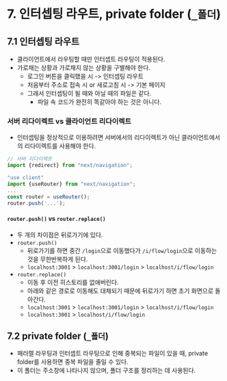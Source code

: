 # 7. 인터셉팅 라우트, private folder (`_폴더`)
## 7.1 인터셉팅 라우트
- 클라이언트에서 라우팅할 때만 인터셉트 라우팅이 적용된다.
- 가로채는 상황과 가로채지 않는 상황을 구별해야 한다.
	- 로그인 버튼을 클릭했을 시 -> 인터셉팅 라우트
	- 처음부터 주소로 접속 시 or 새로고침 시 -> 기본 페이지
	- 그래서 인터셉팅이 될 때와 아닐 때의 파일은 같다.
		- 파일 속 코드가 완전히 똑같아야 하는 것은 아니다.

### 서버 리다이렉트 vs 클라이언트 리다이렉트
- 인터셉팅을 정상적으로 이용하려면 서버에서의 리다이렉트가 아닌 클라이언트에서의 리다이렉트를 사용해야 한다.
```typescript
// 서버 리다이렉트
import {redirect} from "next/navigation";

"use client"
import {useRouter} from "next/navigation";
...
const router = useRouter();
router.push('...');
```

#### `router.push()` vs `router.replace()`
- 두 개의 차이점은 뒤로가기에 있다.
- `router.push()`
	- 뒤로가기를 하면 중간 `/login`으로 이동했다가 `/i/flow/login`으로 이동하는 것을 무한반복하게 된다.
	- `localhost:3001` > `localhost:3001/login` > `localhost/i/flow/login`
- `router.replace()`
	- 이동 후 이전 히스토리를 없애버린다.
	- 아래와 같은 경로로 이동해도 대체되기 때문에 뒤로가기 하면 초기 화면으로 돌아간다.
	- `localhost:3001` > `localhost:3001/login` > `localhost/i/flow/login`
	- `localhost:3001` > `localhost/i/flow/login`

## 7.2 private folder (`_폴더`)
- 패러렐 라우팅과 인터셉트 라우팅으로 인해 중복되는 파일이 있을 때, private folder를 사용하면 중복 파일을 줄일 수 있다.
- 이 폴더는 주소창에 나타나지 않으며, 폴더 구조를 정리하는 데 사용된다.